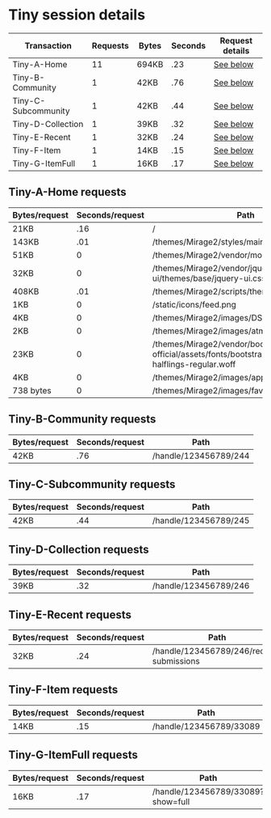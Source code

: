 # Tiny session details

Transaction | Requests | Bytes | Seconds | Request details
-|-|-|-|-
Tiny-A-Home | 11 | 694KB | .23 | [See below](#tiny-a-home-requests)
Tiny-B-Community | 1 | 42KB | .76 | [See below](#tiny-b-community-requests)
Tiny-C-Subcommunity | 1 | 42KB | .44 | [See below](#tiny-c-subcommunity-requests)
Tiny-D-Collection | 1 | 39KB | .32 | [See below](#tiny-d-collection-requests)
Tiny-E-Recent | 1 | 32KB | .24 | [See below](#tiny-e-recent-requests)
Tiny-F-Item | 1 | 14KB | .15 | [See below](#tiny-f-item-requests)
Tiny-G-ItemFull | 1 | 16KB | .17 | [See below](#tiny-g-itemfull-requests)

## Tiny-A-Home requests

| Bytes/request | Seconds/request | Path |
| - | - | - |
| 21KB | .16 | / |
| 143KB | .01 | /themes/Mirage2/styles/main.css |
| 51KB | 0 | /themes/Mirage2/vendor/modernizr/modernizr.js |
| 32KB | 0 | /themes/Mirage2/vendor/jquery-ui/themes/base/jquery-ui.css |
| 408KB | .01 | /themes/Mirage2/scripts/theme.js |
| 1KB | 0 | /static/icons/feed.png |
| 4KB | 0 | /themes/Mirage2/images/DSpace-logo-line.svg |
| 2KB | 0 | /themes/Mirage2/images/atmire-logo-small.svg |
| 23KB | 0 | /themes/Mirage2/vendor/bootstrap-sass-official/assets/fonts/bootstrap/glyphicons-halflings-regular.woff |
| 4KB | 0 | /themes/Mirage2/images/apple-touch-icon.png |
| 738 bytes | 0 | /themes/Mirage2/images/favicon.ico |

## Tiny-B-Community requests

| Bytes/request | Seconds/request | Path |
| - | - | - |
| 42KB | .76 | /handle/123456789/244 |

## Tiny-C-Subcommunity requests

| Bytes/request | Seconds/request | Path |
| - | - | - |
| 42KB | .44 | /handle/123456789/245 |

## Tiny-D-Collection requests

| Bytes/request | Seconds/request | Path |
| - | - | - |
| 39KB | .32 | /handle/123456789/246 |

## Tiny-E-Recent requests

| Bytes/request | Seconds/request | Path |
| - | - | - |
| 32KB | .24 | /handle/123456789/246/recent-submissions |

## Tiny-F-Item requests

| Bytes/request | Seconds/request | Path |
| - | - | - |
| 14KB | .15 | /handle/123456789/33089 |

## Tiny-G-ItemFull requests

| Bytes/request | Seconds/request | Path |
| - | - | - |
| 16KB | .17 | /handle/123456789/33089?show=full |
